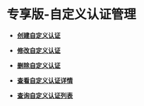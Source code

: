 # 专享版-自定义认证管理<a name="ZH-CN_TOPIC_0259167178"></a>

 

-   **[创建自定义认证](创建自定义认证.md)**  

-   **[修改自定义认证](修改自定义认证.md)**  

-   **[删除自定义认证](删除自定义认证.md)**  

-   **[查看自定义认证详情](查看自定义认证详情.md)**  

-   **[查询自定义认证列表](查询自定义认证列表.md)**  


